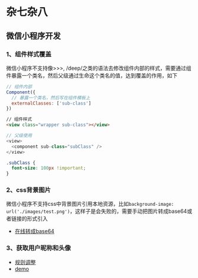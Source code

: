 # 杂七杂八


## 微信小程序开发
  ### 1、组件样式覆盖
  微信小程序不支持像>>>, /deep/之类的语法去修改组件内部的样式，需要通过组件暴露一个类名，然后父级通过生命这个类名的值，达到覆盖的作用，如下

  ```js
  // 组件内部
  Component({
    // 暴露一个类名，然后写在组件模板上
    externalClasses: ['sub-class']
  })
  ```

  ```html
  // 组件样式
  <view class="wrapper sub-class"></view>
  ```

  ```js
  // 父级使用
  <view>
    <component sub-class="subClass" />
  </view>
  ```

  ```css
  .subClass {
    font-size: 100px !important;
  }
  ```

  ### 2、css背景图片
  微信小程序不支持css中背景图片引用本地资源，比如`background-image: url('./images/test.png')`，这样子是会失败的，需要手动把图片转成base64或者链接的形式引入
  - [在线转成base64](https://c.runoob.com/front-end/59/)

  ### 3、获取用户昵称和头像
  - [规则调整](https://developers.weixin.qq.com/community/develop/doc/00022c683e8a80b29bed2142b56c01)
  - [demo](https://blog.csdn.net/qq_46068864/article/details/122895337)